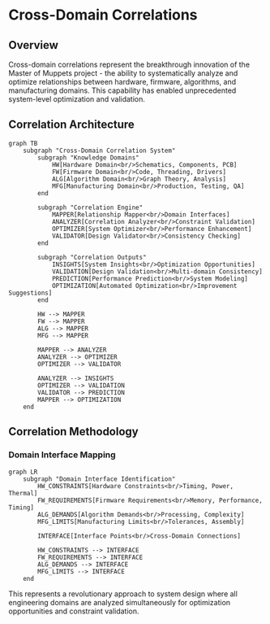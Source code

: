 # Cross-Domain Correlations

## Overview

Cross-domain correlations represent the breakthrough innovation of the Master of Muppets project - the ability to systematically analyze and optimize relationships between hardware, firmware, algorithms, and manufacturing domains. This capability has enabled unprecedented system-level optimization and validation.

## Correlation Architecture

```mermaid
graph TB
    subgraph "Cross-Domain Correlation System"
        subgraph "Knowledge Domains"
            HW[Hardware Domain<br/>Schematics, Components, PCB]
            FW[Firmware Domain<br/>Code, Threading, Drivers]
            ALG[Algorithm Domain<br/>Graph Theory, Analysis]
            MFG[Manufacturing Domain<br/>Production, Testing, QA]
        end
        
        subgraph "Correlation Engine"
            MAPPER[Relationship Mapper<br/>Domain Interfaces]
            ANALYZER[Correlation Analyzer<br/>Constraint Validation]
            OPTIMIZER[System Optimizer<br/>Performance Enhancement]
            VALIDATOR[Design Validator<br/>Consistency Checking]
        end
        
        subgraph "Correlation Outputs"
            INSIGHTS[System Insights<br/>Optimization Opportunities]
            VALIDATION[Design Validation<br/>Multi-domain Consistency]
            PREDICTION[Performance Prediction<br/>System Modeling]
            OPTIMIZATION[Automated Optimization<br/>Improvement Suggestions]
        end
        
        HW --> MAPPER
        FW --> MAPPER
        ALG --> MAPPER
        MFG --> MAPPER
        
        MAPPER --> ANALYZER
        ANALYZER --> OPTIMIZER
        OPTIMIZER --> VALIDATOR
        
        ANALYZER --> INSIGHTS
        OPTIMIZER --> VALIDATION
        VALIDATOR --> PREDICTION
        MAPPER --> OPTIMIZATION
    end
```

## Correlation Methodology

### Domain Interface Mapping

```mermaid
graph LR
    subgraph "Domain Interface Identification"
        HW_CONSTRAINTS[Hardware Constraints<br/>Timing, Power, Thermal]
        FW_REQUIREMENTS[Firmware Requirements<br/>Memory, Performance, Timing]
        ALG_DEMANDS[Algorithm Demands<br/>Processing, Complexity]
        MFG_LIMITS[Manufacturing Limits<br/>Tolerances, Assembly]
        
        INTERFACE[Interface Points<br/>Cross-Domain Connections]
        
        HW_CONSTRAINTS --> INTERFACE
        FW_REQUIREMENTS --> INTERFACE
        ALG_DEMANDS --> INTERFACE
        MFG_LIMITS --> INTERFACE
    end
```

This represents a revolutionary approach to system design where all engineering domains are analyzed simultaneously for optimization opportunities and constraint validation.